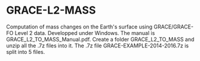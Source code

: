 # GRACE-L2-MASS
Computation of mass changes on the Earth's surface using GRACE/GRACE-FO Level 2 data.
Developped under Windows. 
The manual is GRACE_L2_TO_MASS_Manual.pdf.
Create a folder GRACE_L2_TO_MASS and unzip all the .7z files into it.
The .7z file GRACE-EXAMPLE-2014-2016.7z is split into 5 files.
